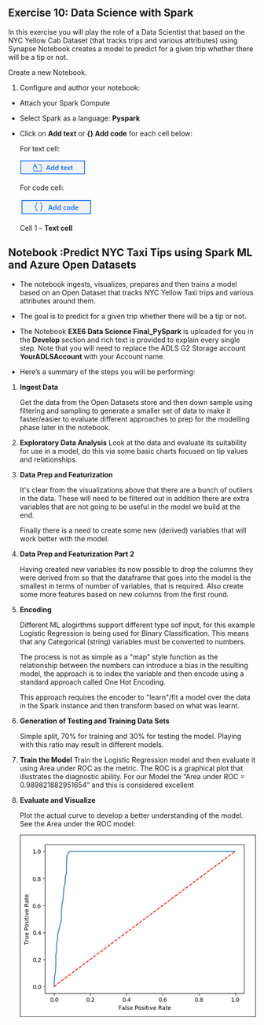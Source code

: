 ## Exercise 10: Data Science with Spark

In this exercise you will play the role of a Data Scientist that based on the NYC Yellow Cab Dataset (that tracks trips and various attributes) using Synapse Notebook creates a model to predict for a given trip whether there will be a tip or not.

Create a new Notebook.

1. Configure and author your notebook:
 - Attach your Spark Compute
 - Select Spark as a language: **Pyspark**
 - Click on **Add text** or **{} Add code** for each cell below:

   For text cell:

   ![Text cell](images/77.png)

   For code cell:

   ![Code cell](images/78.png)

   Cell 1 – **Text cell**

## Notebook :Predict NYC Taxi Tips using Spark ML and Azure Open Datasets

- The notebook ingests, visualizes, prepares and then trains a model based on an Open Dataset that tracks NYC Yellow Taxi trips and various attributes around them.

- The goal is to predict for a given trip whether there will be a tip or not.

- The Notebook **EXE6 Data Science Final_PySpark** is uploaded for you in the **Develop** section and rich text is provided to explain every single step. Note that you will need to replace the ADLS G2 Storage account **YourADLSAccount** with your Account name.

- Here’s a summary of the steps you will be performing:

1. **Ingest Data**

   Get the data from the Open Datasets store and then down sample using filtering and sampling to generate a smaller set of data to make  it faster/easier to evaluate different approaches to prep for the modelling phase later in the notebook.

2. **Exploratory Data Analysis**
   Look at the data and evaluate its suitability for use in a model, do this via some basic charts focused on tip values and       relationships.

3. **Data Prep and Featurization**

   It's clear from the visualizations above that there are a bunch of outliers in the data. These will need to be filtered out in addition there are extra variables that are not going to be useful in the model we build at the end.

   Finally there is a need to create some new (derived) variables that will work better with the model.

4. **Data Prep and Featurization Part 2**

   Having created new variables its now possible to drop the columns they were derived from so that the dataframe that goes into the model is the smallest in terms of number of variables, that is required. Also create some more features based on new columns from the first round.

5. **Encoding**

   Different ML alogirthms support different type sof input, for this example Logistic Regression is being used for Binary Classification. This means that any Categorical (string) variables must be converted to numbers.

   The process is not as simple as a "map" style function as the relationship between the numbers can introduce a bias in the resulting model, the approach is to index the variable and then encode using a standard approach called One Hot Encoding.

   This approach requires the encoder to "learn"/fit a model over the data in the Spark instance and then transform based on what was learnt.

6. **Generation of Testing and Training Data Sets**
   
   Simple split, 70% for training and 30% for testing the model. Playing with this ratio may result in different models.

7. **Train the Model**
   Train the Logistic Regression model and then evaluate it using Area under ROC as the metric.
   The ROC is a graphical plot that illustrates the diagnostic ability.
   For our Model the “Area under ROC = 0.989821882951654” and this is considered excellent

8. **Evaluate and Visualize**

    Plot the actual curve to develop a better understanding of the model.
    See the Area under the ROC model:

    ![ROC graph](images/79.png)

